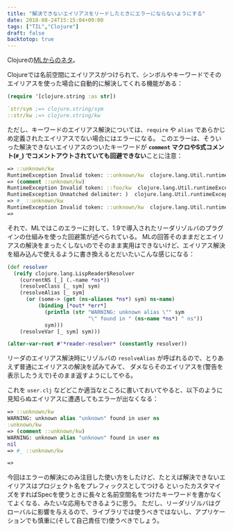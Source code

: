 ```yaml
---
title: "解決できないエイリアスをリードしたときにエラーにならないようにする"
date: 2018-08-24T15:15:04+09:00
tags: ["TIL","Clojure"]
draft: false
backtotop: true
---
```


Clojureの[MLからのネタ](https://groups.google.com/forum/#!topic/clojure/XrbBLynjpN8)。

Clojureでは名前空間にエイリアスがつけられて、シンボルやキーワードでそのエイリアスを使った場合に自動的に解決してくれる機能がある：

<!--more-->

```clj
(require '[clojure.string :as str])

`str/sym ;=> clojure.string/sym
::str/kw ;=> clojure.string/kw
```

ただし、キーワードのエイリアス解決については、`require` や `alias` であらかじめ定義されたエイリアスでない場合にはエラーになる。
このエラーは、そういった解決できないエイリアスのついたキーワードが **`comment` マクロやS式コメント(`#_`) でコメントアウトされていても回避できない**ことに注意：

```clj
=> ::unknown/kw
RuntimeException Invalid token: ::unknown/kw  clojure.lang.Util.runtimeException (Util.java:221)
=> (comment ::unknown/kw)
RuntimeException Invalid token: ::foo/kw  clojure.lang.Util.runtimeException (Util.java:221)
RuntimeException Unmatched delimiter: )  clojure.lang.Util.runtimeException (Util.java:221)
=> #_ ::unknown/kw
RuntimeException Invalid token: ::unknown/kw  clojure.lang.Util.runtimeException (Util.java:221)
=> 
```

それで、MLではこのエラーに対して、1.9で導入されたリーダリゾルバのプラグインの仕組みを使った回避策が述べられている。
MLの回答そのままだとエイリアスの解決をまったくしないのでそのまま実用はできないけど、エイリアス解決を組み込んで使えるように書き換えるとだいたいこんな感じになる：

```clj
(def resolver
  (reify clojure.lang.LispReader$Resolver
    (currentNS [_] (.-name *ns*))
    (resolveClass [_ sym] sym)
    (resolveAlias [_ sym]
      (or (some-> (get (ns-aliases *ns*) sym) ns-name)
          (binding [*out* *err*]
            (println (str "WARNING: unknown alias \"" sym
                          "\" found in " (ns-name *ns*) " ns"))
            sym)))
    (resolveVar [_ sym] sym)))

(alter-var-root #'*reader-resolver* (constantly resolver))
```

リーダのエイリアス解決時にリゾルバの `resolveAlias` が呼ばれるので、とりあえず普通にエイリアスの解決を試みてみて、
ダメならそのエイリアスを(警告を表示したうえで)そのまま返すようにしてやる。

これを `user.clj` などどこか適当なところに書いておいてやると、以下のように見知らぬエイリアスに遭遇してもエラーが出なくなる：

```clj
=> ::unknown/kw
WARNING: unknown alias "unknown" found in user ns
:unknown/kw
=> (comment ::unknown/kw)
WARNING: unknown alias "unknown" found in user ns
nil
=> #_ ::unknown/kw

=>
```

今回はエラーの解決にのみ注目した使い方をしたけど、たとえば解決できないエイリアスはプロジェクト名をプレフィックスとしてつける
といったカスタマイズをすればSpecを使うときに長々と名前空間名をつけたキーワードを書かなくてよくなる、みたいな応用もできるように思う。
ただし、リーダリゾルバはグローバルに影響を与えるので、ライブラリでは使うべきではないし、アプリケーションでも慎重に(そして自己責任で)使うべきでしょう。
